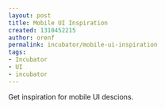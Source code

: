 ```yaml
---
layout: post
title: Mobile UI Inspiration
created: 1310452215
author: orenf
permalink: incubator/mobile-ui-inspiration
tags:
- Incubator
- UI
- incubator
---
```

<p>Get inspiration for mobile UI descions.</p>
